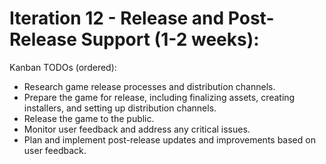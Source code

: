 # **Iteration 12 - Release and Post-Release Support (1-2 weeks)**:

Kanban TODOs (ordered):

- Research game release processes and distribution channels.
- Prepare the game for release, including finalizing assets, creating installers, and setting up distribution channels.
- Release the game to the public.
- Monitor user feedback and address any critical issues.
- Plan and implement post-release updates and improvements based on user feedback.